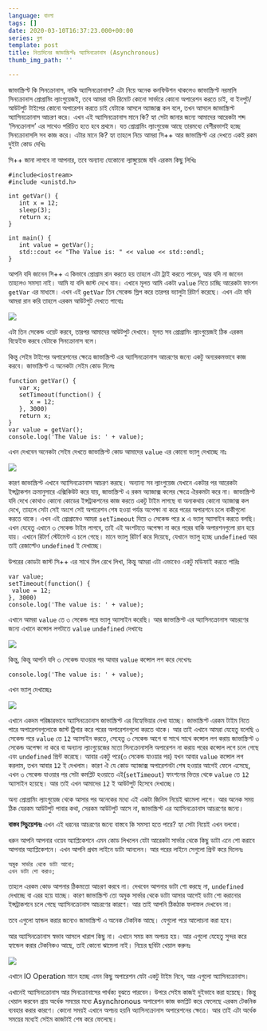 ```yaml
---
language: বাংলা
tags: []
date: 2020-03-10T16:37:23.000+00:00
series: ব্লগ
template: post
title: নিত্যদিনের জাভাস্ক্রিপ্টঃ অ্যাসিনক্রোনাস (Asynchronous)
thumb_img_path: ''

---
```

জাভাস্ক্রিপ্ট কি সিনক্রোনাস, নাকি অ্যাসিনক্রোনাস? এটা নিয়ে অনেক কনফিউশন থাকলেও জাভাস্ক্রিপ্ট নরমালি সিনক্রোনাস প্রোগ্রামিং ল্যাংগুয়েজই, তবে আমরা যদি রিমোট কোনো সার্ভারে কোনো অপারেশন করতে চাই, বা ইনপুট/আউটপুট টাইপের কোনো অপারেশন করতে চাই যেটাকে আসলে অ্যাজাক্স কল বলে, তখন আসলে জাভাস্ক্রিপ্ট অ্যাসিনক্রোনাস আচরণ করে। এখন এই অ্যাসিনক্রোনাস মানে কি? হ্যা সেটা জানার জন্যে আমাদের আরেকটা শব্দ ‘সিনক্রোনাস’ এর সাথেও পরিচিত হতে হবে প্রথমে। যত প্রোগ্রামিং ল্যাংগুয়েজ আছে তারমধ্যে বেশীরভাগই হচ্ছে সিনক্রোনাসলি সব কাজ করে। এটার মানে কি? হ্যা তাহলে নিচে আমরা সি++ আর জাভাস্ক্রিপ্ট এর দেখতে একই রকম দুইটা কোড দেখিঃ

সি++ জানা লাগবে না আপনার, তবে অন্যান্য যেকোনো ল্যাঙ্গুয়েজে যদি এরকম কিছু লিখিঃ

    #include<iostream>
    #include <unistd.h>
    
    int getVar() {
       int x = 12;
       sleep(3);
       return x;
    }
    
    int main() {
       int value = getVar();
       std::cout << "The Value is: " << value << std::endl;
    }

আপনি যদি জানেন সি++ এ কিভাবে প্রোগ্রাম রান করতে হয় তাহলে এটা ট্রাই করতে পারেন, আর যদি না জানেন তাহলেও সমস্যা নাই। আমি যা বলি জাস্ট দেখে যান। এখানে মূলত আমি একটা `value` নিতে চাচ্ছি আরেকটা ফাংশন `getVar` এর মাধ্যমে। এখন এই `getVar` তিন সেকেন্ড স্লিপ করে তারপর ভ্যালুটা রিটার্ণ করেছে। এখন এটা যদি আমরা রান করি তাহলে এরকম আউটপুট দেখতে পাবোঃ

![](https://cdn-images-1.medium.com/max/880/1*ouGveyrkuhmPBSumhBt8Kg.png)

এটা তিন সেকেন্ড ওয়েট করবে, তারপর আমাদের আউটপুট দেখাবে। মূলত সব প্রোগ্রামিং ল্যাংগুয়েজই ঠিক এরকম বিহ্যেইভ করবে যেটাকে সিনক্রোনাস বলে।

কিন্তু সেইম টাইপের অপারেশনের ক্ষেত্রে জাভাস্ক্রিপ্ট এর অ্যাসিনক্রোনাস আচরণের জন্যে একটু অন্যরকমভাবে কাজ করবে। জাভাস্ক্রিপ্ট এ অনেকটা সেইম কোড দিলেঃ

    function getVar() {
       var x;
       setTimeout(function() {
          x = 12;
       }, 3000)
       return x;
    }
    var value = getVar();
    console.log('The Value is: ' + value);

এখন দেখবেন অনেকটা সেইম দেখতে জাভাস্ক্রিপ্ট কোড আমাদের `value` এর কোনো ভ্যালু দেখাচ্ছে নাঃ

![](https://cdn-images-1.medium.com/max/880/1*ExhhAhL7yRgkMPMD1n4ZNw.png)

কারণ জাভাস্ক্রিপ্ট এখানে অ্যাসিনক্রোনাস আচরণ করছে। অন্যান্য সব ল্যাংগুয়েজ যেখানে একটার পর আরেকটা ইন্সট্রাকশন ক্রমানুসারে এক্সিকিউট করে যায়, জাভাস্ক্রিপ্ট এ রকম অ্যাজাক্স কলের ক্ষেত্রে ঐরকমটা করে না। জাভাস্ক্রিপ্ট যদি দেখে কোথাও কোনো কোডের ইন্সট্রাকশনের কাজ করতে একটু টাইম লাগছে বা অন্যকথায় কোনো অ্যাজাক্স কল দেখে, তাহলে সেটা সেই অংশে সেই অপারেশন শেষ হওয়া পর্যন্ত অপেক্ষা না করে পরের অপারশনে চলে বাকীগুলো করতে থাকে। এখন এই প্রোগ্রামেও আমরা `setTimeout` দিয়ে ৩ সেকেন্ড পরে x এ ভ্যালু অ্যাসাইন করতে বলছি। এখন যেহেতু এখানে ৩ সেকেন্ড টাইম লাগবে, তাই এই অংশটাতে অপেক্ষা না করে পরের বাকি অপারশনগুলো রান হয়ে যায়। এখানে রিটার্ণ স্টেটমেন্ট এ চলে গেছে। মানে ভ্যালু রিটার্ণ করে দিয়েছে, যেখানে ভ্যালু হচ্ছে `undefined` আর তাই রেজাল্টেও `undefined` ই দেখাচ্ছে।

উপরের কোডটা জাস্ট সি++ এর সাথে মিল রেখে লিখা, কিন্তু আমরা এটা এভাবেও একটু মডিফাই করতে পারিঃ

    var value;
    setTimeout(function() {
     value = 12;
    }, 3000)
    console.log('The value is: ' + value);

এখানে আমরা `value` তে ৩ সেকেন্ড পরে ভ্যালু অ্যাসাইন করেছি। আর জাভাস্ক্রিপ্ট এর অ্যাসিনক্রোনাস আচরণের জন্যে এখানে কন্সোল লগটাতে `value` `undefined` দেখাবেঃ

![](https://cdn-images-1.medium.com/max/880/1*0qLiyofMoTf_uHdZ1WS7UA.png)

কিন্তু, কিন্তু আপনি যদি ৩ সেকেন্ড যাওয়ার পর আবার `value` কন্সোল লগ করে দেখেনঃ

    console.log('The value is: ' + value);

এখন ভ্যালু দেখাচ্ছেঃ

![](https://cdn-images-1.medium.com/max/880/1*gVf0SMFuip0gpDTx-GHdjw.png)

এখানে একদম পরিষ্কারভাবে অ্যাসিনক্রোনাস জাভাস্ক্রিপ্ট এর বিহ্যেভিয়ার দেখা যাচ্ছে। জাভাস্ক্রিপ্ট এরকম টাইম নিতে পারে অপারেশনগুলোকে জাস্ট ট্রিগার করে পরের অপারেশনগুলো করতে থাকে। আর তাই এখানে আমরা যেহেতু বলেছি ৩ সেকেন্ড পরে `value` তে `12` অ্যাসাইন করতে, সেহেতু ৩ সেকেন্ড আগে বা সাথে সাথে কন্সোল লগ করায় জাভাস্ক্রিপ্ট ৩ সেকেন্ড অপেক্ষা না করে বা অন্যান্য ল্যাংগুয়েজের মতো সিনক্রোনাসলি অপারেশন না করায় পরের কন্সোল লগে চলে গেছে এবং `undefined` প্রিন্ট করেছে। আবার একটু পরে(৩ সেকেন্ড যাওয়ার পর) যখন আবার `value` কন্সোল লগ করলাম, তখন আবার `12` ই দেখলাম। কারণ ঐ যে কোড অ্যাজাক্স অপারেশনটা শেষ হওয়ার আগেই ফেলে এসেছে, এখন ৩ সেকেন্ড যাওয়ার পর সেটা কমপ্লিট হওয়াতে এই(`setTimeout`) ফাংশনের ভিতর থেকে `value` তে `12` অ্যাসাইন হয়েছে। আর তাই এখন আমাদের `12` ই আউটপুট হিসেবে দেখাচ্ছে।

অন্য প্রোগ্রামিং ল্যাংগুয়েজ থেকে আসার পর অনেকের মধ্যে এই একটা জিনিস নিয়েই ঝামেলা লাগে। আর অনেক সময় ঠিক যেরকম আউটপুট পাবার কথা, সেরকম আউটপুট আসে না, জাভাস্ক্রিপ্ট এর অ্যাসিনক্রোনাস আচরণের জন্যে।

**বাস্তব সিচুয়েশনঃ** এখন এই ধরনের আচরণের জন্যে বাস্তবে কি সমস্যা হতে পারে? হ্যা সেটা নিয়েই এখন বলবো।

ধরুন আপনি আপনার ওয়েব অ্যাপ্লিকেশনে এমন কোড লিখলেন যেটা আরেকটা সার্ভার থেকে কিছু ডাটা এনে শো করাবে আপনার অ্যাপ্লিকেশনে। এখন আপনি প্রথম লাইনে ডাটা আনলেন। আর পরের লাইনে সেগুলো প্রিন্ট করে দিলেনঃ

    অমুক সার্ভার থেকে ডাটা আনো;
    এখন ডাটা শো করাও;

তাহলে এরকম কোড আপনার ঠিকমতো আচরণ করবে না। দেখবেন আপনার ডাটা শো করছে না, `undefined` দেখাচ্ছে বা এরর হয়ে যাচ্ছে। কারণ জাভাস্ক্রিপ্ট তো অমুক সার্ভার থেকে ডাটা আসার আগেই ডাটা শো করানোর ইন্সট্রাকশনে চলে গেছে অ্যাসিনক্রোনাস আচরণের কারণে। আর তাই আপনি ঠিকঠাক ফলাফল দেখবেন না।

তবে এগুলো হ্যান্ডল করার জন্যেও জাভাস্ক্রিপ্ট এ অনেক টেকনিক আছে। যেগুলো পরে আলোচনা করা হবে।

আর অ্যাসিনক্রোনাস স্বভাব আসলে খারাপ কিছু না। এখানে সময় কম অপচয় হয়। আর এগুলো যেহেতু সুন্দর করে হ্যান্ডেল করার টেকনিকও আছে, তাই কোনো ঝামেলা নাই। নিচের ছবিটা খেয়াল করুনঃ

![](https://cdn-images-1.medium.com/max/880/1*ZKogVr0fiPYRtyypqJT_iw.gif)

এখানে IO Operation মানে হচ্ছে এমন কিছু অপারেশন যেটা একটু টাইম নিবে, আর এগুলো অ্যাসিনক্রোনাস।

এখানেই অ্যাসিনক্রোনাস আর সিনক্রোনাসের পার্থক্য বুঝতে পারবেন। উপরে সেইম কাজই দুইভাবে করা হয়েছে। কিন্তু খেয়াল করবেন প্রায় অর্ধেক সময়ের মধ্যে Asynchronous অপারেশন কাজ কমপ্লিট করে ফেলেছে এরকম টেকনিক ব্যবহার করার কারণে। কোনো সময়ই এখানে অপচয় হয়নি অ্যাসিনক্রোনাস অপারেশনের ক্ষেত্রে। আর তাই এটা অর্ধেক সময়ের মধ্যেই সেইম কাজটাই শেষ করে ফেলেছে।